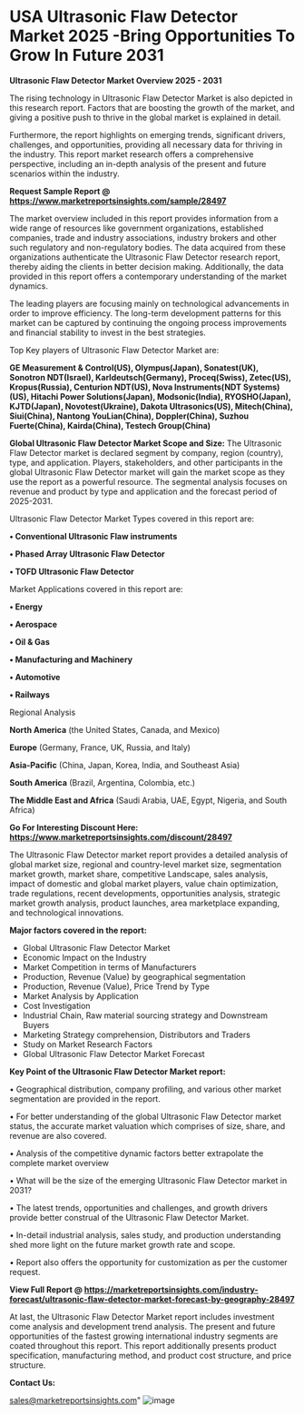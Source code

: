 # USA Ultrasonic Flaw Detector Market 2025 -Bring Opportunities To Grow In Future 2031

<Strong> Ultrasonic Flaw Detector Market Overview 2025 - 2031</strong>

The rising technology in Ultrasonic Flaw Detector Market is also depicted in this research report. Factors that are boosting the growth of the market, and giving a positive push to thrive in the global market is explained in detail.

Furthermore, the report highlights on emerging trends, significant drivers, challenges, and opportunities, providing all necessary data for thriving in the industry. This report market research offers a comprehensive perspective, including an in-depth analysis of the present and future scenarios within the industry.

<strong>Request Sample Report @ <a href=https://www.marketreportsinsights.com/sample/28497>https://www.marketreportsinsights.com/sample/28497</a></strong>

The market overview included in this report provides information from a wide range of resources like government organizations, established companies, trade and industry associations, industry brokers and other such regulatory and non-regulatory bodies. The data acquired from these organizations authenticate the Ultrasonic Flaw Detector research report, thereby aiding the clients in better decision making. Additionally, the data provided in this report offers a contemporary understanding of the market dynamics.

The leading players are focusing mainly on technological advancements in order to improve efficiency. The long-term development patterns for this market can be captured by continuing the ongoing process improvements and financial stability to invest in the best strategies.

Top Key players of Ultrasonic Flaw Detector Market are:

<strong>GE Measurement & Control(US), Olympus(Japan), Sonatest(UK), Sonotron NDT(Israel), Karldeutsch(Germany), Proceq(Swiss), Zetec(US), Kropus(Russia), Centurion NDT(US), Nova Instruments(NDT Systems)(US), Hitachi Power Solutions(Japan), Modsonic(India), RYOSHO(Japan), KJTD(Japan), Novotest(Ukraine), Dakota Ultrasonics(US), Mitech(China), Siui(China), Nantong YouLian(China), Doppler(China), Suzhou Fuerte(China), Kairda(China), Testech Group(China)</strong>

<strong><b>Global Ultrasonic Flaw Detector Market Scope and Size:</b></strong>
The Ultrasonic Flaw Detector market is declared segment by company, region (country), type, and application. Players, stakeholders, and other participants in the global Ultrasonic Flaw Detector market will gain the market scope as they use the report as a powerful resource. The segmental analysis focuses on revenue and product by type and application and the forecast period of 2025-2031.

Ultrasonic Flaw Detector Market Types covered in this report are:

<strong>• Conventional Ultrasonic Flaw instruments

• Phased Array Ultrasonic Flaw Detector

• TOFD Ultrasonic Flaw Detector</strong>

Market Applications covered in this report are:

<strong>• Energy

• Aerospace

• Oil & Gas

• Manufacturing and Machinery

• Automotive

• Railways</strong> 

Regional Analysis

<strong>North America</strong> (the United States, Canada, and Mexico)

<strong>Europe</strong> (Germany, France, UK, Russia, and Italy)

<strong>Asia-Pacific</strong> (China, Japan, Korea, India, and Southeast Asia)

<strong>South America</strong> (Brazil, Argentina, Colombia, etc.)

<strong>The Middle East and Africa</strong> (Saudi Arabia, UAE, Egypt, Nigeria, and South Africa)

<strong>Go For Interesting Discount Here: <a href=https://www.marketreportsinsights.com/discount/28497>https://www.marketreportsinsights.com/discount/28497</a></strong>

The Ultrasonic Flaw Detector market report provides a detailed analysis of global market size, regional and country-level market size, segmentation market growth, market share, competitive Landscape, sales analysis, impact of domestic and global market players, value chain optimization, trade regulations, recent developments, opportunities analysis, strategic market growth analysis, product launches, area marketplace expanding, and technological innovations.

<strong><b>Major factors covered in the report:</b></strong>
<ul>
  <li>Global Ultrasonic Flaw Detector Market </li>
  <li>Economic Impact on the Industry</li>
  <li>Market Competition in terms of Manufacturers</li>
  <li>Production, Revenue (Value) by geographical segmentation</li>
  <li>Production, Revenue (Value), Price Trend by Type</li>
  <li>Market Analysis by Application</li>
  <li>Cost Investigation</li>
  <li>Industrial Chain, Raw material sourcing strategy and Downstream Buyers</li>
  <li>Marketing Strategy comprehension, Distributors and Traders</li>
  <li>Study on Market Research Factors</li>
  <li>Global Ultrasonic Flaw Detector Market Forecast</li>
</ul>

<strong><b>Key Point of the Ultrasonic Flaw Detector Market report:</b></strong>

• Geographical distribution, company profiling, and various other market segmentation are provided in the report.

• For better understanding of the global Ultrasonic Flaw Detector market status, the accurate market valuation which comprises of size, share, and revenue are also covered.

• Analysis of the competitive dynamic factors better extrapolate the complete market overview

• What will be the size of the emerging Ultrasonic Flaw Detector market in 2031?

• The latest trends, opportunities and challenges, and growth drivers provide better construal of the Ultrasonic Flaw Detector Market.

• In-detail industrial analysis, sales study, and production understanding shed more light on the future market growth rate and scope.

• Report also offers the opportunity for customization as per the customer request.

<strong><b>View Full Report @ <a href=https://marketreportsinsights.com/industry-forecast/ultrasonic-flaw-detector-market-forecast-by-geography-28497>https://marketreportsinsights.com/industry-forecast/ultrasonic-flaw-detector-market-forecast-by-geography-28497</a></b></strong>


At last, the Ultrasonic Flaw Detector Market report includes investment come analysis and development trend analysis. The present and future opportunities of the fastest growing international industry segments are coated throughout this report. This report additionally presents product specification, manufacturing method, and product cost structure, and price structure.

<strong>Contact Us:</strong>

sales@marketreportsinsights.com"
![image](https://github.com/user-attachments/assets/d37ce0ad-521b-47f8-985b-5b078de9665d)
